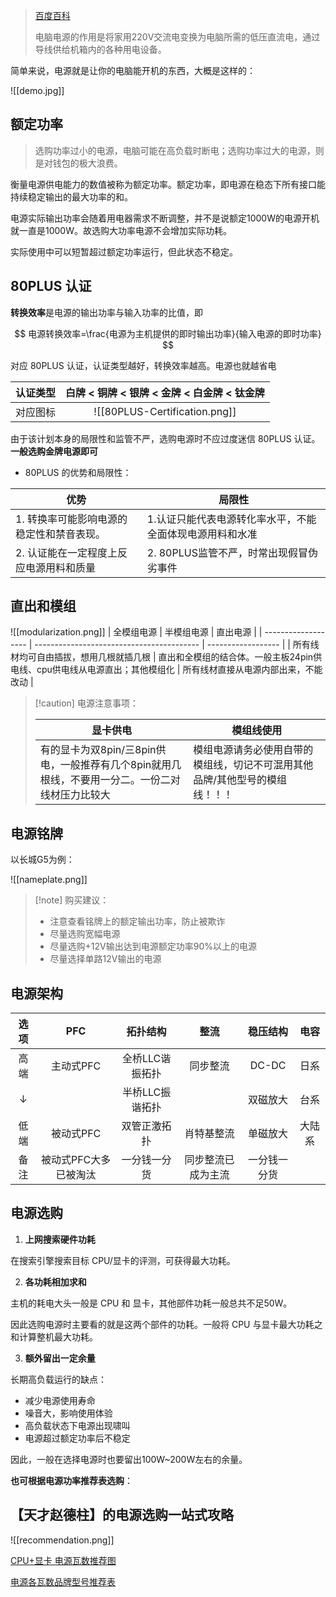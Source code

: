 > [百度百科](https://baike.baidu.com/item/%E7%94%B5%E8%84%91%E7%94%B5%E6%BA%90/1152749)
> 
> 电脑电源的作用是将家用220V交流电变换为电脑所需的低压直流电，通过导线供给机箱内的各种用电设备。

简单来说，电源就是让你的电脑能开机的东西，大概是这样的：


![[demo.jpg]]


## 额定功率

> 选购功率过小的电源，电脑可能在高负载时断电；选购功率过大的电源，则是对钱包的极大浪费。

衡量电源供电能力的数值被称为额定功率。额定功率，即电源在稳态下所有接口能持续稳定输出的最大功率的和。

电源实际输出功率会随着用电器需求不断调整，并不是说额定1000W的电源开机就一直是1000W。故选购大功率电源不会增加实际功耗。

实际使用中可以短暂超过额定功率运行，但此状态不稳定。

## 80PLUS 认证

**转换效率**是电源的输出功率与输入功率的比值，即

$$
电源转换效率=\frac{电源为主机提供的即时输出功率}{输入电源的即时功率}
$$

对应 80PLUS 认证，认证类型越好，转换效率越高。电源也就越省电


| 认证类型 |       白牌 < 铜牌 < 银牌 < 金牌 < 白金牌 < 钛金牌        |
| :--: | :----------------------------------------: |
| 对应图标 | ![[80PLUS-Certification.png]] |

由于该计划本身的局限性和监管不严，选购电源时不应过度迷信 80PLUS 认证。**一般选购金牌电源即可**

- 80PLUS 的优势和局限性：

| 优势                     | 局限性                           |
| ---------------------- | ----------------------------- |
| 1. 转换率可能影响电源的稳定性和禁音表现。 | 1.认证只能代表电源转化率水平，不能全面体现电源用料和水准 |
| 2. 认证能在一定程度上反应电源用料和质量  | 2. 80PLUS监管不严，时常出现假冒伪劣事件      |

## 直出和模组

![[modularization.png]]
| 全模组电源               | 半模组电源                                     | 直出电源               |
| ------------------- | ----------------------------------------- | ------------------ |
| 所有线材均可自由插拔，想用几根就插几根 | 直出和全模组的结合体。一般主板24pin供电线、cpu供电线从电源直出；其他模组化 | 所有线材直接从电源内部出来，不能改动 |

> [!caution] 电源注意事项：
>
> | 显卡供电 | 模组线使用 |
> | --- | --- |
> | 有的显卡为双8pin/三8pin供电，一般推荐有几个8pin就用几根线，不要用一分二。一份二对线材压力比较大| 模组电源请务必使用自带的模组线，切记不可混用其他品牌/其他型号的模组线！！！ |

## 电源铭牌

以长城G5为例：

![[nameplate.png]]

> [!note] 购买建议：
>
> - 注意查看铭牌上的额定输出功率，防止被欺诈
> - 尽量选购宽幅电源
> - 尽量选购+12V输出达到电源额定功率90%以上的电源
> - 尽量选择单路12V输出的电源

## 电源架构

| 选项  |     PFC      |   拓扑结构    |    整流     |  稳压结构  | 电容  |
| :-: | :----------: | :-------: | :-------: | :----: | :-: |
| 高端  |    主动式PFC    | 全桥LLC谐振拓扑 |   同步整流    | DC-DC  | 日系  |
|  ↓  |              | 半桥LLC振谐拓扑 |           |  双磁放大  | 台系  |
| 低端  |    被动式PFC    |  双管正激拓扑   |   肖特基整流   |  单磁放大  | 大陆系 |
| 备注  | 被动式PFC大多已被淘汰 |  一分钱一分货   | 同步整流已成为主流 | 一分钱一分货 |     |

## 电源选购

1. **上网搜索硬件功耗**

在搜索引擎搜索目标 CPU/显卡的评测，可获得最大功耗。

2. **各功耗相加求和**

主机的耗电大头一般是 CPU 和 显卡，其他部件功耗一般总共不足50W。

因此选购电源时主要看的就是这两个部件的功耗。一般将 CPU 与显卡最大功耗之和计算整机最大功耗。

3. **额外留出一定余量**

长期高负载运行的缺点：

- 减少电源使用寿命
- 噪音大，影响使用体验
- 高负载状态下电源出现啸叫
- 电源超过额定功率后不稳定

因此，一般在选择电源时也要留出100W~200W左右的余量。

**也可根据电源功率推荐表选购**：

## 【天才赵德柱】的电源选购一站式攻略


![[recommendation.png]]

[CPU+显卡 电源瓦数推荐图](https://www.kdocs.cn/l/ccm3lVaKqpGZ)

[电源各瓦数品牌型号推荐表](https://www.kdocs.cn/l/cexFMHkfEeBB)

